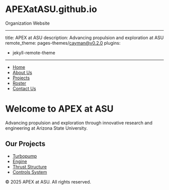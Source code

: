 # APEXatASU.github.io
Organization Website

---
title: APEX at ASU
description: Advancing propulsion and exploration at ASU
remote_theme: pages-themes/cayman@v0.2.0
plugins:
  - jekyll-remote-theme
---

<nav>
  <ul>
    <li><a href="index.html">Home</a></li>
    <li><a href="about.html">About Us</a></li>
    <li><a href="projects.html">Projects</a></li>
    <li><a href="roster.html">Roster</a></li>
    <li><a href="contact.html">Contact Us</a></li>
  </ul>
</nav>

<h1>Welcome to APEX at ASU</h1>
<p>Advancing propulsion and exploration through innovative research and engineering at Arizona State University.</p>

<h2>Our Projects</h2>
<ul>
  <li><a href="turbopump.html">Turbopump</a></li>
  <li><a href="engine.html">Engine</a></li>
  <li><a href="thrust_structure.html">Thrust Structure</a></li>
  <li><a href="controls_system.html">Controls System</a></li>
</ul>

<footer>
  <p>&copy; 2025 APEX at ASU. All rights reserved.</p>
</footer>
